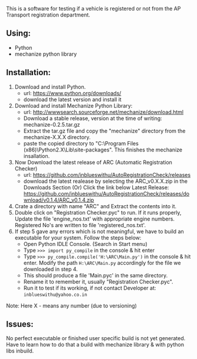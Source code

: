 This is a software for testing if a vehicle is registered or not
from the AP Transport registration department.

Using:
-----
* Python
* mechanize python library

Installation:
------------
1. Download and install Python.
   - url: https://www.python.org/downloads/
   - download the latest version and install it   
2. Download and install Mechanize Python Library:
   - url: http://wwwsearch.sourceforge.net/mechanize/download.html
   - Download a stable release, version at the time of writing: mechanize-0.2.5.tar.gz
   - Extract the tar.gz file and copy the "mechanize" directory from the mechanize-X.X.X directory.
   - paste the copied directory to "C:\Program Files (x86)\Python2.X\Lib\site-packages". This finishes
     the mechanize insallation.
3. Now Download the latest release of ARC (Automatic Registration Checker)
	- url: https://github.com/inblueswithu/AutoRegistrationCheck/releases
	- download the latest realease by selecting the ARC_v0.X.X.zip in the Downloads Section (Or) Click the link below
	   Latest Release: https://github.com/inblueswithu/AutoRegistrationCheck/releases/download/v0.1.4/ARC_v0.1.4.zip
4. Crate a directory with name "ARC" and Extract the contents into it.
5. Double click on "Registration Checker.pyc" to run. If it runs properly, Update the file 'engine_nos.txt' with appropriate engine numbers. Registered No's are written to file 'registered_nos.txt'.
6. If step 5 gave any errors which is not meaningful, we have to build an executable for your system. Follow the steps below:
	- Open Python IDLE Console. (Search in Start menu)
	- Type ``` >>> import py_compile ``` in the console & hit enter
	- Type ``` >>> py_compile.compile('H:\ARC\Main.py') ``` in the console & hit enter. Modify the path
		``` H:\ARC\Main.py ``` accordingly for the file we downloaded in step 4.
	- This should produce a file 'Main.pyc' in the same directory.
	- Rename it to remember it, usually "Registration Checker.pyc".
	- Run it to test if its working, if not contact Developer at: ``` inblueswithu@yahoo.co.in ```

Note: Here X - means any number (due to versioning)

Issues:
------
No perfect executable or finished user specific build is not yet generated.
Have to learn how to do that a build with mechanize library & with python libs
inbuild.
